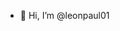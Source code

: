 - 👋 Hi, I’m @leonpaul01

<!---
leonpaul01/leonpaul01 is a ✨ special ✨ repository because its `README.md` (this file) appears on your GitHub profile.
You can click the Preview link to take a look at your changes.
--->
